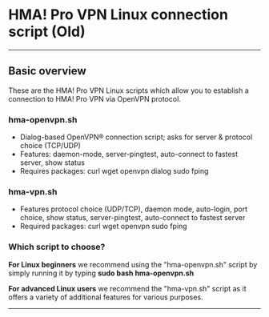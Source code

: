 # HMA! Pro VPN Linux connection script (Old)
--------------

## Basic overview

These are the HMA! Pro VPN Linux scripts which allow you to establish a connection to HMA! Pro VPN via OpenVPN protocol.

### hma-openvpn.sh

* Dialog-based OpenVPN® connection script; asks for server & protocol choice (TCP/UDP)
* Features: daemon-mode, server-pingtest, auto-connect to fastest server, show status
* Requires packages: curl wget openvpn dialog sudo fping

### hma-vpn.sh

* Features protocol choice (UDP/TCP), daemon mode, auto-login, port choice, show status, server-pingtest, auto-connect to fastest server
* Required packages: curl wget openvpn sudo fping

### Which script to choose?

**For Linux beginners** we recommend using the "hma-openvpn.sh" script by simply running it by typing **sudo bash hma-openvpn.sh**

**For advanced Linux users** we recommend the "hma-vpn.sh" script as it offers a variety of additional features for various purposes.

--------------

